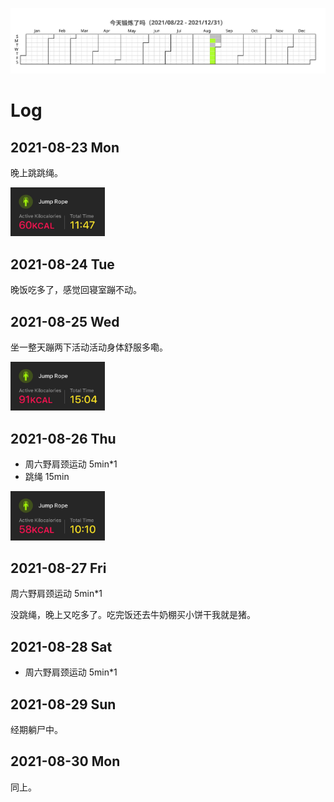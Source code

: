 ![](/Workout/workout.svg)

# Log

## 2021-08-23 Mon

晚上跳跳绳。

<img src="/Workout/0823-jump-rope.jpeg" width="30%">

## 2021-08-24 Tue

晚饭吃多了，感觉回寝室蹦不动。

## 2021-08-25 Wed 

坐一整天蹦两下活动活动身体舒服多嘞。

<img src="/Workout/0825-jump-rope.jpeg" width="30%">

## 2021-08-26 Thu

- 周六野肩颈运动 5min*1
- 跳绳 15min

<img src="/Workout/0826-jump-rope.jpeg" width="30%">

## 2021-08-27 Fri

周六野肩颈运动 5min*1

没跳绳，晚上又吃多了。吃完饭还去牛奶棚买小饼干我就是猪。

## 2021-08-28 Sat

- 周六野肩颈运动 5min*1

## 2021-08-29 Sun

经期躺尸中。

## 2021-08-30 Mon

同上。